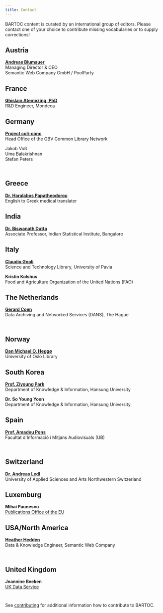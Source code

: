 ```yaml
---
title: Contact
---
```


BARTOC content is curated by an international group of editors. Please contact one of your choice to contribute missing vocabularies or to supply corrections!

<div class="row" style="padding-bottom: 1em;">
<div class="col">
<h2>Austria</h2>

**[Andreas Blumauer](https://www.poolparty.biz/semantic-web-company-gmbh/)** \
Managing Director & CEO\
Semantic Web Company GmbH / PoolParty

</div>

<div class="col">
<h2>France</h2>

**[Ghislain Atemezing, PhD](http://linkedvocabs.org/perso/index.html)** [](https://orcid.org/0000-0003-1562-6922) \
R&D Engineer, Mondeca

</div>

<div class="col">
<h2>Germany</h2>

**[Project coli-conc](https://coli-conc.gbv.de/)** \
Head Office of the GBV Common Library Network

Jakob Voß [](https://orcid.org/0000-0002-7613-4123) [](https://twitter.com/Nichtich)\
Uma Balakrishnan [](https://orcid.org/0000-0002-6076-9853) \
Stefan Peters [](https://orcid.org/0000-0002-4087-8227) 

</div>
</div>

<div class="row" style="padding-bottom: 1em;">
<div class="col">
<h2>Greece</h2>

**[Dr. Haralabos Papatheodorou](http://www.linkedin.com/in/haralabospapatheodorou)** [](https://orcid.org/0000-0003-3935-4642) \
English to Greek medical translator

</div>
  
  <div class="row" style="padding-bottom: 1em;">
<div class="col">
<h2>India</h2>

**[Dr. Biswanath Dutta](https://sites.google.com/site/dutta2005/home)** [](https://orcid.org/0000-0003-3059-8202) \
Associate Professor, Indian Statistical Institute, Bangalore

</div>

<div class="col">
<h2>Italy</h2>

**[Claudio Gnoli](http://www-dimat.unipv.it/gnoli/)** [](https://orcid.org/0000-0002-4721-7448) [](https://twitter.com/scritur)\
Science and Technology Library, University of Pavia

**Kristin Kolshus** [](https://orcid.org/0000-0003-4560-1478)\
Food and Agriculture Organization of the United Nations (FAO)

</div>

<div class="col">
<h2>The Netherlands</h2>

**[Gerard Coen](https://dans.knaw.nl/en/about/organisation-and-policy/staff/coen)** [](https://orcid.org/0000-0001-9915-9721) \
Data Archiving and Networked Services (DANS), The Hague

</div>
</div>


<div class="row" style="padding-bottom: 1em;">
<div class="col">

<h2>Norway</h2>

**[Dan Michael O. Heggø](http://www.ub.uio.no/english/about/people/ureal/urealundervisning/dmheggo/)** [](https://orcid.org/0000-0002-6189-5958) \
University of Oslo Library

</div>

<div class="col">
<h2>South Korea</h2>

**[Prof. Ziyoung Park](http://www.hansung.ac.kr/web/kis/508593)** [](https://orcid.org/0000-0002-8985-9991) [](https://twitter.com/ParkZiyoung)\
Department of Knowledge & Information, Hansung University

**Dr. So Young Yoon** [](https://orcid.org/0000-0001-7677-4158) [](https://twitter.com/SoyoungCorba99)\
Department of Knowledge & Information, Hansung University

</div>

<div class="col">
<h2>Spain</h2>

**[Prof. Amadeu Pons](https://fbd.ub.edu/directori/ficha10)** [](https://orcid.org/0000-0002-2026-5570) \
Facultat d'Informació i Mitjans Audiovisuals (UB)

</div>
</div>

<div class="row" style="padding-bottom: 1em;">
<div class="col">
<h2>Switzerland</h2>

**[Dr. Andreas Ledl](https://www.fhnw.ch/de/personen/andreas-ledl)** [](https://orcid.org/0000-0002-0629-0446) \
University of Applied Sciences and Arts Northwestern Switzerland

</div>

<div class="col">
<h2>Luxemburg</h2>

**Mihai Paunescu** [](https://orcid.org/0000-0003-4093-3393)\
[Publications Office of the EU](https://op.europa.eu/)

</div>

<div class="col">
<h2>USA/North America</h2>

**[Heather Hedden](http://www.hedden-information.com/about/)** [](https://orcid.org/0000-0003-0034-7867) \
Data & Knowledge Engineer, Semantic Web Company

</div>
</div>

<div class="row" style="padding-bottom: 1em;">
<div class="col">
<h2>United Kingdom</h2>

**Jeannine Beeken** [](https://orcid.org/0000-0001-8796-3923)\
[UK Data Service](https://ukdataservice.ac.uk/)

</div>
</div>

See [contributing](/contributing) for additional information how to contribute to BARTOC.
